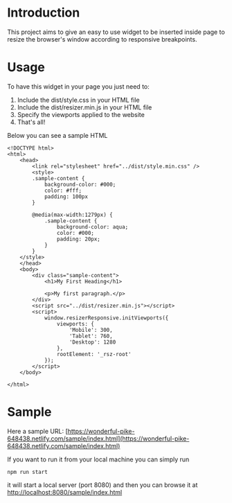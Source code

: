 # Introduction

This project aims to give an easy to use widget to be inserted inside page to resize the browser's window according to responsive breakpoints.

# Usage

To have this widget in your page you just need to:

1. Include the dist/style.css in your HTML file
2. Include the dist/resizer.min.js in your HTML file
3. Specify the viewports applied to the website
4. That's all!

Below you can see a sample HTML

```
<!DOCTYPE html>
<html>
    <head>
        <link rel="stylesheet" href="../dist/style.min.css" />
        <style>
        .sample-content {
            background-color: #000;
            color: #fff;
            padding: 100px
        }

        @media(max-width:1279px) {
            .sample-content {
                background-color: aqua;
                color: #000;
                padding: 20px;
            }
        }
    </style>
    </head>
    <body>
        <div class="sample-content">
            <h1>My First Heading</h1>

            <p>My first paragraph.</p>
        </div>
        <script src="../dist/resizer.min.js"></script>
        <script>
            window.resizerResponsive.initViewports({
                viewports: {
                    'Mobile': 300,
                    'Tablet': 760,
                    'Desktop': 1280
                },
                rootElement: '_rsz-root'
            });
        </script>
    </body>

</html>
```

# Sample

Here a sample URL: [https://wonderful-pike-648438.netlify.com/sample/index.html](https://wonderful-pike-648438.netlify.com/sample/index.html)

If you want to run it from your local machine you can simply run

```
npm run start
```

it will start a local server (port 8080) and then you can browse it at [http://localhost:8080/sample/index.html](http://localhost:8080/sample/index.html)
